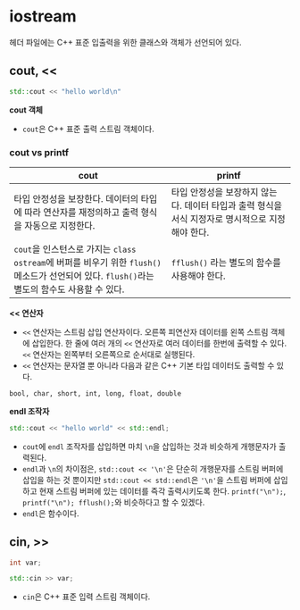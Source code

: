 # iostream
<iostream> 헤더 파일에는 C++ 표준 입출력을 위한 클래스와 객체가 선언되어 있다.

## cout, <<
```cpp
std::cout << "hello world\n"
```
**cout 객체**

- `cout`은 C++ 표준 출력 스트림 객체이다.
### cout vs printf
|cout|printf|
|---|---|
|타입 안정성을 보장한다. 데이터의 타입에 따라 연산자를 재정의하고 출력 형식을 자동으로 지정한다.|타입 안정성을 보장하지 않는다. 데이터 타입과 출력 형식을 서식 지정자로 명시적으로 지정해야 한다.|
|`cout`을 인스턴스로 가지는 `class ostream`에 버퍼를 비우기 위한 `flush()` 메소드가 선언되어 있다. `flush()`라는 별도의 함수도 사용할 수 있다.|`fflush()` 라는 별도의 함수를 사용해야 한다.|

**<< 연산자**

- `<<` 연산자는 스트림 삽입 연산자이다. 오른쪽 피연산자 데이터를 왼쪽 스트림 객체에 삽입한다. 한 줄에 여러 개의 `<<` 연산자로 여러 데이터를 한번에 출력할 수 있다. `<<` 연산자는 왼쪽부터 오른쪽으로 순서대로 실행된다.
- `<<` 연산자는 문자열 뿐 아니라 다음과 같은 C++ 기본 타입 데이터도 출력할 수 있다.
```
bool, char, short, int, long, float, double
```

**endl 조작자**
```cpp
std::cout << "hello world" << std::endl;
```
- `cout`에 `endl` 조작자를 삽입하면 마치 `\n`을 삽입하는 것과 비슷하게 개행문자가 출력된다.
- `endl`과 `\n`의 차이점은, `std::cout << '\n'`은 단순히 개행문자를 스트림 버퍼에 삽입을 하는 것 뿐이지만 `std::cout << std::endl`은 `'\n'`을 스트림 버퍼에 삽입하고 현재 스트림 버퍼에 있는 데이터를 즉각 출력시키도록 한다. `printf("\n");`, `printf("\n"); fflush();`와 비슷하다고 할 수 있겠다.
- `endl`은 함수이다.

## cin, >>
```cpp
int	var;

std::cin >> var;
```

- `cin`은 C++ 표준 입력 스트림 객체이다.
